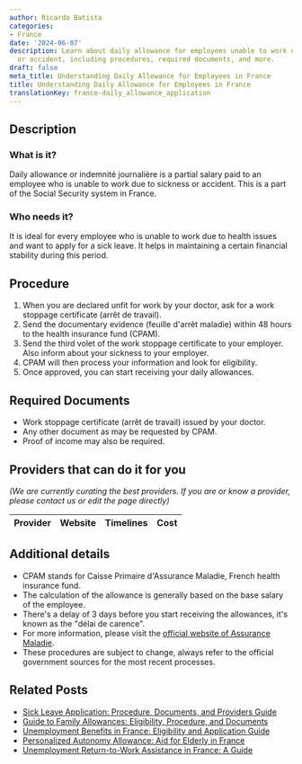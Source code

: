 ```yaml
---
author: Ricardo Batista
categories:
- France
date: '2024-06-07'
description: Learn about daily allowance for employees unable to work due to sickness
  or accident, including procedures, required documents, and more.
draft: false
meta_title: Understanding Daily Allowance for Employees in France
title: Understanding Daily Allowance for Employees in France
translationKey: france-daily_allowance_application
---
```


## Description
### What is it?
Daily allowance or indemnité journalière is a partial salary paid to an employee who is unable to work due to sickness or accident. This is a part of the Social Security system in France.

### Who needs it?
It is ideal for every employee who is unable to work due to health issues and want to apply for a sick leave. It helps in maintaining a certain financial stability during this period.

## Procedure
1. When you are declared unfit for work by your doctor, ask for a work stoppage certificate (arrêt de travail).
2. Send the documentary evidence (feuille d'arrêt maladie) within 48 hours to the health insurance fund (CPAM).
3. Send the third volet of the work stoppage certificate to your employer. Also inform about your sickness to your employer.
4. CPAM will then process your information and look for eligibility.
5. Once approved, you can start receiving your daily allowances.

## Required Documents
- Work stoppage certificate (arrêt de travail) issued by your doctor.
- Any other document as may be requested by CPAM.
- Proof of income may also be required.

## Providers that can do it for you

_(We are currently curating the best providers. If you are or know a provider, please contact us or edit the page directly)_

| Provider        |     Website     |     Timelines    |       Cost      |
| :-------------: | :-------------: |  :-------------: | :-------------: |

## Additional details
- CPAM stands for Caisse Primaire d'Assurance Maladie, French health insurance fund.
- The calculation of the allowance is generally based on the base salary of the employee.
- There's a delay of 3 days before you start receiving the allowances, it's known as the "délai de carence".
- For more information, please visit the [official website of Assurance Maladie](https://www.ameli.fr/). 
- These procedures are subject to change, always refer to the official government sources for the most recent processes.


## Related Posts

- [Sick Leave Application: Procedure, Documents, and Providers Guide](https://tramitit.com/guides/france/sick_leave_application/)
- [Guide to Family Allowances: Eligibility, Procedure, and Documents](https://tramitit.com/guides/france/family_allowance_application/)
- [Unemployment Benefits in France: Eligibility and Application Guide](https://tramitit.com/guides/france/unemployment_benefit_application/)
- [Personalized Autonomy Allowance: Aid for Elderly in France](https://tramitit.com/guides/france/application_for_personalized_autonomy_allowance_(apa)/)
- [Unemployment Return-to-Work Assistance in France: A Guide](https://tramitit.com/guides/france/unemployment_return-to-work_assistance_(are)_application/)